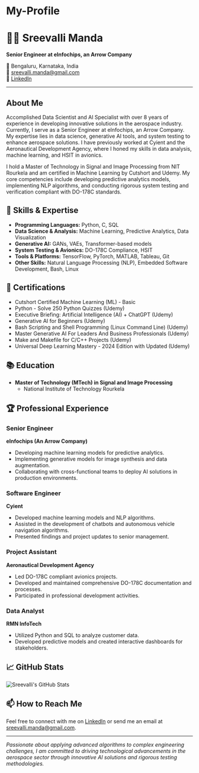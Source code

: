 # My-Profile
# 👩‍💻 Sreevalli Manda

**Senior Engineer at eInfochips, an Arrow Company**

📍 Bengaluru, Karnataka, India  
📧 [sreevalli.manda@gmail.com](mailto:sreevalli.manda@gmail.com)  
🔗 [LinkedIn](https://www.linkedin.com/in/sreevalli-manda-1ba707267)

---

## About Me

Accomplished Data Scientist and AI Specialist with over 8 years of experience in developing innovative solutions in the aerospace industry. Currently, I serve as a Senior Engineer at eInfochips, an Arrow Company. My expertise lies in data science, generative AI tools, and system testing to enhance aerospace solutions. I have previously worked at Cyient and the Aeronautical Development Agency, where I honed my skills in data analysis, machine learning, and HSIT in avionics.

I hold a Master of Technology in Signal and Image Processing from NIT Rourkela and am certified in Machine Learning by Cutshort and Udemy. My core competencies include developing predictive analytics models, implementing NLP algorithms, and conducting rigorous system testing and verification compliant with DO-178C standards.

## 🔧 Skills & Expertise

- **Programming Languages:** Python, C, SQL
- **Data Science & Analysis:** Machine Learning, Predictive Analytics, Data Visualization
- **Generative AI:** GANs, VAEs, Transformer-based models
- **System Testing & Avionics:** DO-178C Compliance, HSIT
- **Tools & Platforms:** TensorFlow, PyTorch, MATLAB, Tableau, Git
- **Other Skills:** Natural Language Processing (NLP), Embedded Software Development, Bash, Linux

## 🌟 Certifications

- Cutshort Certified Machine Learning (ML) - Basic
- Python - Solve 250 Python Quizzes (Udemy)
- Executive Briefing: Artificial Intelligence (AI) + ChatGPT (Udemy)
- Generative AI for Beginners (Udemy)
- Bash Scripting and Shell Programming (Linux Command Line) (Udemy)
- Master Generative AI For Leaders And Business Professionals (Udemy)
- Make and Makefile for C/C++ Projects (Udemy)
- Universal Deep Learning Mastery - 2024 Edition with Updated (Udemy)

## 📚 Education

- **Master of Technology (MTech) in Signal and Image Processing**
  - National Institute of Technology Rourkela

## 🏆 Professional Experience

### Senior Engineer
**eInfochips (An Arrow Company)**
- Developing machine learning models for predictive analytics.
- Implementing generative models for image synthesis and data augmentation.
- Collaborating with cross-functional teams to deploy AI solutions in production environments.

### Software Engineer
**Cyient**
- Developed machine learning models and NLP algorithms.
- Assisted in the development of chatbots and autonomous vehicle navigation algorithms.
- Presented findings and project updates to senior management.

### Project Assistant
**Aeronautical Development Agency**
- Led DO-178C compliant avionics projects.
- Developed and maintained comprehensive DO-178C documentation and processes.
- Participated in professional development activities.

### Data Analyst
**RMN InfoTech**
- Utilized Python and SQL to analyze customer data.
- Developed predictive models and created interactive dashboards for stakeholders.

## 📈 GitHub Stats

![Sreevalli's GitHub Stats](https://github-readme-stats.vercel.app/api?username=Msrevalli&show_icons=true&theme=radical)

## 📫 How to Reach Me

Feel free to connect with me on [LinkedIn](https://www.linkedin.com/in/sreevalli-manda-1ba707267) or send me an email at [sreevalli.manda@gmail.com](mailto:sreevalli.manda@gmail.com).

---

*Passionate about applying advanced algorithms to complex engineering challenges, I am committed to driving technological advancements in the aerospace sector through innovative AI solutions and rigorous testing methodologies.*
